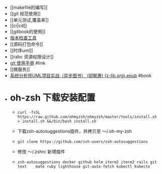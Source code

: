 - [[makefile的编写]]
- [[git 规范使用]]
- [[单元测试,覆盖率]]
- [[ci|cd]]
- [[gitbook的使用]]
- [版本检查工具](https://github.com/apache/openwhisk-utilities)
- [[源码打包命令]]
- [[时序uml]]
- [[rabc 资源权限设计]]
- [git 使用手册](https://www.bookstack.cn/read/git-doc-zh/README.md) #link
- [[微服务]]
- [系统分析师UML项目实战（异步图书） (邱郁惠) (z-lib.org).epub](../assets/系统分析师UML项目实战（异步图书）_(邱郁惠)_(z-lib.org)_1652771885252_0.epub) #book
- # oh-zsh 下载安装配置
	- ```shell
	  curl -fsSL https://raw.github.com/ohmyzsh/ohmyzsh/master/tools/install.sh > install.sh &&/bin/bash install.sh
	  ```
	- 下载zsh-autosuggestions插件，并拷贝至 ～/.oh-my-zsh
	- ```
	  git clone https://github.com/zsh-users/zsh-autosuggestions
	  ```
	- 修改 ～/.zshrc 新增插件
	- ```shell
	  zsh-autosuggestions docker github helm iterm2 iterm2 rails git text    mate ruby lighthouse git-auto-fetch kubectl kubectx
	  ```